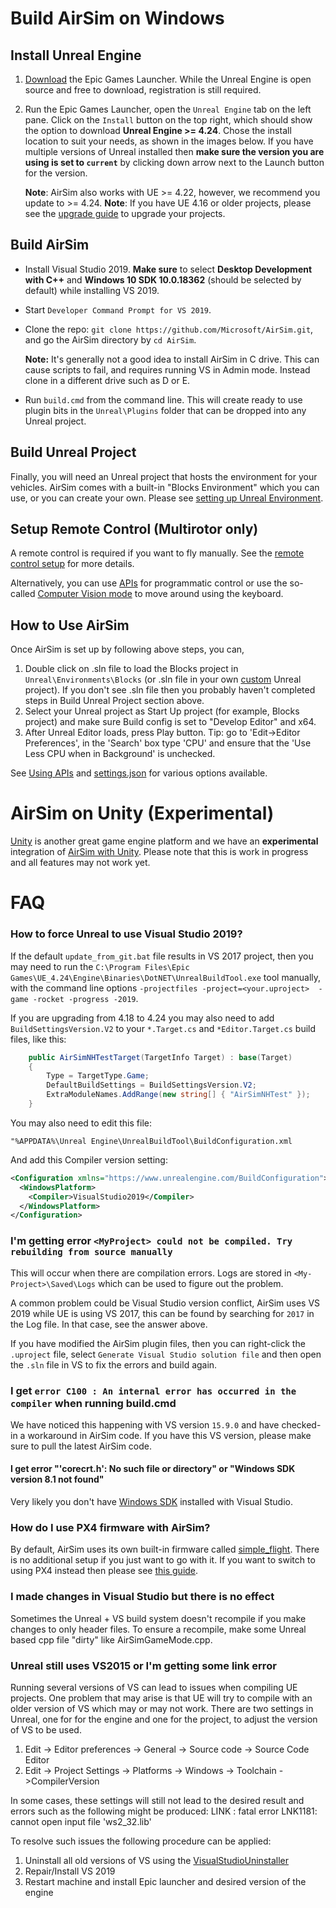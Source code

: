 # Build AirSim on Windows

## Install Unreal Engine

1. [Download](https://www.unrealengine.com/download) the Epic Games Launcher. While the Unreal Engine is open source and free to download, registration is still required.
2. Run the Epic Games Launcher, open the `Unreal Engine` tab on the left pane.
Click on the `Install` button on the top right, which should show the option to download **Unreal Engine >= 4.24**. Chose the install location to suit your needs, as shown in the images below. If you have multiple versions of Unreal installed then **make sure the version you are using is set to `current`** by clicking down arrow next to the Launch button for the version.

   **Note**: AirSim also works with UE >= 4.22, however, we recommend you update to >= 4.24.
   **Note**: If you have UE 4.16 or older projects, please see the [upgrade guide](unreal_upgrade.md) to upgrade your projects.


## Build AirSim
* Install Visual Studio 2019.
**Make sure** to select **Desktop Development with C++** and **Windows 10 SDK 10.0.18362** (should be selected by default) while installing VS 2019.
* Start `Developer Command Prompt for VS 2019`.
* Clone the repo: `git clone https://github.com/Microsoft/AirSim.git`, and go the AirSim directory by `cd AirSim`.

    **Note:** It's generally not a good idea to install AirSim in C drive. This can cause scripts to fail, and requires running VS in Admin mode. Instead clone in a different drive such as D or E.

* Run `build.cmd` from the command line. This will create ready to use plugin bits in the `Unreal\Plugins` folder that can be dropped into any Unreal project.

## Build Unreal Project

Finally, you will need an Unreal project that hosts the environment for your vehicles. AirSim comes with a built-in "Blocks Environment" which you can use, or you can create your own. Please see [setting up Unreal Environment](unreal_proj.md).

## Setup Remote Control (Multirotor only)

A remote control is required if you want to fly manually. See the [remote control setup](remote_control.md) for more details.

Alternatively, you can use [APIs](apis.md) for programmatic control or use the so-called [Computer Vision mode](image_apis.md) to move around using the keyboard.

## How to Use AirSim

Once AirSim is set up by following above steps, you can,

1. Double click on .sln file to load the Blocks project in `Unreal\Environments\Blocks` (or .sln file in your own [custom](unreal_custenv.md) Unreal project). If you don't see .sln file then you probably haven't completed steps in Build Unreal Project section above.
2. Select your Unreal project as Start Up project (for example, Blocks project) and make sure Build config is set to "Develop Editor" and x64.
3. After Unreal Editor loads, press Play button. Tip: go to 'Edit->Editor Preferences', in the 'Search' box type 'CPU' and ensure that the 'Use Less CPU when in Background' is unchecked.

See [Using APIs](apis.md) and [settings.json](settings.md) for various options available.

# AirSim on Unity (Experimental)
[Unity](https://unity3d.com/) is another great game engine platform and we have an **experimental** integration of [AirSim with Unity](https://microsoft.github.com/AirSim/Unity). Please note that this is work in progress and all features may not work yet.

# FAQ

### How to force Unreal to use Visual Studio 2019?

If the default `update_from_git.bat` file results in VS 2017 project, then you may need to run the `C:\Program Files\Epic Games\UE_4.24\Engine\Binaries\DotNET\UnrealBuildTool.exe` tool manually, with the command line options `-projectfiles -project=<your.uproject>  -game -rocket -progress -2019`.

If you are upgrading from 4.18 to 4.24 you may also need to add `BuildSettingsVersion.V2` to your `*.Target.cs` and `*Editor.Target.cs` build files, like this:

```c#
	public AirSimNHTestTarget(TargetInfo Target) : base(Target)
	{
		Type = TargetType.Game;
		DefaultBuildSettings = BuildSettingsVersion.V2;
		ExtraModuleNames.AddRange(new string[] { "AirSimNHTest" });
	}
```

You may also need to edit this file:

```
"%APPDATA%\Unreal Engine\UnrealBuildTool\BuildConfiguration.xml
```

And add this Compiler version setting:

```xml
<Configuration xmlns="https://www.unrealengine.com/BuildConfiguration">
  <WindowsPlatform>
    <Compiler>VisualStudio2019</Compiler>
  </WindowsPlatform>
</Configuration>
```

### I'm getting error `<MyProject> could not be compiled. Try rebuilding from source manually`

This will occur when there are compilation errors. Logs are stored in `<My-Project>\Saved\Logs` which can be used to figure out the problem.

A common problem could be Visual Studio version conflict, AirSim uses VS 2019 while UE is using VS 2017, this can be found by searching for `2017` in the Log file. In that case, see the answer above.

If you have modified the AirSim plugin files, then you can right-click the `.uproject` file, select `Generate Visual Studio solution file` and then open the `.sln` file in VS to fix the errors and build again.

### I get `error C100 : An internal error has occurred in the compiler` when running build.cmd
We have noticed this happening with VS version `15.9.0` and have checked-in a workaround in AirSim code. If you have this VS version, please make sure to pull the latest AirSim code.

#### I get error "'corecrt.h': No such file or directory" or "Windows SDK version 8.1 not found"
Very likely you don't have [Windows SDK](https://developercommunity.visualstudio.com/content/problem/3754/cant-compile-c-program-because-of-sdk-81cant-add-a.html) installed with Visual Studio.

### How do I use PX4 firmware with AirSim?
By default, AirSim uses its own built-in firmware called [simple_flight](simple_flight.md). There is no additional setup if you just want to go with it. If you want to switch to using PX4 instead then please see [this guide](px4_setup.md).

### I made changes in Visual Studio but there is no effect

Sometimes the Unreal + VS build system doesn't recompile if you make changes to only header files. To ensure a recompile, make some Unreal based cpp file "dirty" like AirSimGameMode.cpp.

### Unreal still uses VS2015 or I'm getting some link error
Running several versions of VS can lead to issues when compiling UE projects. One problem that may arise is that UE will try to compile with an older version of VS which may or may not work. There are two settings in Unreal, one for for the engine and one for the project, to adjust the version of VS to be used.

1. Edit -> Editor preferences -> General -> Source code -> Source Code Editor
2. Edit -> Project Settings -> Platforms -> Windows -> Toolchain ->CompilerVersion

In some cases, these settings will still not lead to the desired result and errors such as the following might be produced: LINK : fatal error LNK1181: cannot open input file 'ws2_32.lib'

To resolve such issues the following procedure can be applied:

1. Uninstall all old versions of VS using the [VisualStudioUninstaller](https://github.com/Microsoft/VisualStudioUninstaller/releases)
2. Repair/Install VS 2019
3. Restart machine and install Epic launcher and desired version of the engine
